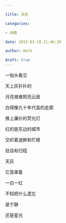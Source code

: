```yaml
---

title: 天灰

categories:

- 诗歌

date: 2015-03-19 21:46:38

author: Herb

draft: true
---
```


一抬头看见

天上灰扑扑的

月亮艰难照亮云层

白得像九十年代盖的走廊

换上廉价的荧光灯

红的是东边的城市

交织着迷醉和忙碌

驻店和归程

天灰

它笼罩着

一白一红

不知把什么遗忘

是宁静

还是星光